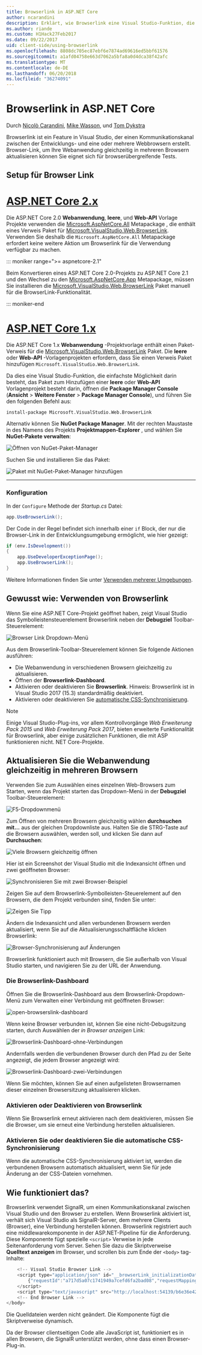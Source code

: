 ```yaml
---
title: Browserlink in ASP.NET Core
author: ncarandini
description: Erklärt, wie Browserlink eine Visual Studio-Funktion, die die Entwicklungsumgebung mit mindestens einem Webbrowser verknüpft.
ms.author: riande
ms.custom: H1Hack27Feb2017
ms.date: 09/22/2017
uid: client-side/using-browserlink
ms.openlocfilehash: 8808dc705ec87ebf6e7874ad69616ed5bbf61576
ms.sourcegitcommit: a1afd04758e663d7062a5bfa8a0d4dca38f42afc
ms.translationtype: MT
ms.contentlocale: de-DE
ms.lasthandoff: 06/20/2018
ms.locfileid: "36274091"
---
```

# <a name="browser-link-in-aspnet-core"></a>Browserlink in ASP.NET Core

Durch [Nicolò Carandini](https://github.com/ncarandini), [Mike Wasson](https://github.com/MikeWasson), und [Tom Dykstra](https://github.com/tdykstra)

Browserlink ist ein Feature in Visual Studio, der einen Kommunikationskanal zwischen der Entwicklungs- und eine oder mehrere Webbrowsern erstellt. Browser-Link, um Ihre Webanwendung gleichzeitig in mehreren Browsern aktualisieren können Sie eignet sich für browserübergreifende Tests.

## <a name="browser-link-setup"></a>Setup für Browser Link

# <a name="aspnet-core-2xtabaspnetcore2x"></a>[ASP.NET Core 2.x](#tab/aspnetcore2x)

Die ASP.NET Core 2.0 **Webanwendung**, **leere**, und **Web-API** Vorlage Projekte verwenden die [Microsoft.AspNetCore.All](https://www.nuget.org/packages/Microsoft.AspNetCore.All/) Metapackage , die enthält eines Verweis Paket für [Microsoft.VisualStudio.Web.BrowserLink](https://www.nuget.org/packages/Microsoft.VisualStudio.Web.BrowserLink/). Verwenden Sie deshalb die `Microsoft.AspNetCore.All` Metapackage erfordert keine weitere Aktion um Browserlink für die Verwendung verfügbar zu machen.

::: moniker range=">= aspnetcore-2.1"

Beim Konvertieren eines ASP.NET Core 2.0-Projekts zu ASP.NET Core 2.1 und den Wechsel zu den [Microsoft.AspNetCore.App](xref:fundamentals/metapackage-app) Metapackage, müssen Sie installieren die [Microsoft.VisualStudio.Web.BrowserLink](https://www.nuget.org/packages/Microsoft.VisualStudio.Web.BrowserLink/) Paket manuell für die BrowserLink-Funktionalität.

::: moniker-end

# <a name="aspnet-core-1xtabaspnetcore1x"></a>[ASP.NET Core 1.x](#tab/aspnetcore1x)

Die ASP.NET Core 1.x **Webanwendung** -Projektvorlage enthält einen Paket-Verweis für die [Microsoft.VisualStudio.Web.BrowserLink](https://www.nuget.org/packages/Microsoft.VisualStudio.Web.BrowserLink/) Paket. Die **leere** oder **Web-API** -Vorlagenprojekten erfordern, dass Sie einen Verweis Paket hinzufügen `Microsoft.VisualStudio.Web.BrowserLink`.

Da dies eine Visual Studio-Funktion, die einfachste Möglichkeit darin besteht, das Paket zum Hinzufügen einer **leere** oder **Web-API** Vorlagenprojekt besteht darin, öffnen die **Package Manager Console** (**Ansicht** > **Weitere Fenster** > **Package Manager Console**), und führen Sie den folgenden Befehl aus:

```console
install-package Microsoft.VisualStudio.Web.BrowserLink
```

Alternativ können Sie **NuGet Package Manager**. Mit der rechten Maustaste in des Namens des Projekts **Projektmappen-Explorer** , und wählen Sie **NuGet-Pakete verwalten**:

![Öffnen von NuGet-Paket-Manager](using-browserlink/_static/open-nuget-package-manager.png)

Suchen Sie und installieren Sie das Paket:

![Paket mit NuGet-Paket-Manager hinzufügen](using-browserlink/_static/add-package-with-nuget-package-manager.png)

---

### <a name="configuration"></a>Konfiguration

In der `Configure` Methode der *Startup.cs* Datei:

```csharp
app.UseBrowserLink();
```

Der Code in der Regel befindet sich innerhalb einer `if` Block, der nur die Browser-Link in der Entwicklungsumgebung ermöglicht, wie hier gezeigt:

```csharp
if (env.IsDevelopment())
{
    app.UseDeveloperExceptionPage();
    app.UseBrowserLink();
}
```

Weitere Informationen finden Sie unter [Verwenden mehrerer Umgebungen](xref:fundamentals/environments).

## <a name="how-to-use-browser-link"></a>Gewusst wie: Verwenden von Browserlink

Wenn Sie eine ASP.NET Core-Projekt geöffnet haben, zeigt Visual Studio das Symbolleistensteuerelement Browserlink neben der **Debugziel** Toolbar-Steuerelement:

![Browser Link Dropdown-Menü](using-browserlink/_static/browserLink-dropdown-menu.png)

Aus dem Browserlink-Toolbar-Steuerelement können Sie folgende Aktionen ausführen:

* Die Webanwendung in verschiedenen Browsern gleichzeitig zu aktualisieren.
* Öffnen der **Browserlink-Dashboard**.
* Aktivieren oder deaktivieren Sie **Browserlink**. Hinweis: Browserlink ist in Visual Studio 2017 (15.3) standardmäßig deaktiviert.
* Aktivieren oder deaktivieren Sie [automatische CSS-Synchronisierung](#enable-or-disable-css-auto-sync).

> [!NOTE]
> Einige Visual Studio-Plug-ins, vor allem Kontrollvorgänge *Web Erweiterung Pack 2015* und *Web Erweiterung Pack 2017*, bieten erweiterte Funktionalität für Browserlink, aber einige zusätzlichen Funktionen, die mit ASP funktionieren nicht. NET Core-Projekte.

## <a name="refresh-the-web-application-in-several-browsers-at-once"></a>Aktualisieren Sie die Webanwendung gleichzeitig in mehreren Browsern

Verwenden Sie zum Auswählen eines einzelnen Web-Browsers zum Starten, wenn das Projekt starten das Dropdown-Menü in der **Debugziel** Toolbar-Steuerelement:

![F5-Dropdownmenü](using-browserlink/_static/debug-target-dropdown-menu.png)

Zum Öffnen von mehreren Browsern gleichzeitig wählen **durchsuchen mit...**  aus der gleichen Dropdownliste aus. Halten Sie die STRG-Taste auf die Browsern auswählen, werden soll, und klicken Sie dann auf **Durchsuchen**:

![Viele Browsern gleichzeitig öffnen](using-browserlink/_static/open-many-browsers-at-once.png)

Hier ist ein Screenshot der Visual Studio mit die Indexansicht öffnen und zwei geöffneten Browser:

![Synchronisieren Sie mit zwei Browser-Beispiel](using-browserlink/_static/sync-with-two-browsers-example.png)

Zeigen Sie auf dem Browserlink-Symbolleisten-Steuerelement auf den Browsern, die dem Projekt verbunden sind, finden Sie unter:

![Zeigen Sie Tipp](using-browserlink/_static/hoover-tip.png)

Ändern die Indexansicht und allen verbundenen Browsern werden aktualisiert, wenn Sie auf die Aktualisierungsschaltfläche klicken Browserlink:

![Browser-Synchronisierung auf Änderungen](using-browserlink/_static/browsers-sync-to-changes.png)

Browserlink funktioniert auch mit Browsern, die Sie außerhalb von Visual Studio starten, und navigieren Sie zu der URL der Anwendung.

### <a name="the-browser-link-dashboard"></a>Die Browserlink-Dashboard

Öffnen Sie die Browserlink-Dashboard aus dem Browserlink-Dropdown-Menü zum Verwalten einer Verbindung mit geöffneten Browser:

![open-browserslink-dashboard](using-browserlink/_static/open-browserlink-dashboard.png)

Wenn keine Browser verbunden ist, können Sie eine nicht-Debugsitzung starten, durch Auswählen der *in Browser anzeigen* Link:

![Browserlink-Dashboard-ohne-Verbindungen](using-browserlink/_static/browserlink-dashboard-no-connections.png)

Andernfalls werden die verbundenen Browser durch den Pfad zu der Seite angezeigt, die jedem Browser angezeigt wird:

![Browserlink-Dashboard-zwei-Verbindungen](using-browserlink/_static/browserlink-dashboard-two-connections.png)

Wenn Sie möchten, können Sie auf einen aufgelisteten Browsernamen dieser einzelnen Browsersitzung aktualisieren klicken.

### <a name="enable-or-disable-browser-link"></a>Aktivieren oder Deaktivieren von Browserlink

Wenn Sie Browserlink erneut aktivieren nach dem deaktivieren, müssen Sie die Browser, um sie erneut eine Verbindung herstellen aktualisieren.

### <a name="enable-or-disable-css-auto-sync"></a>Aktivieren Sie oder deaktivieren Sie die automatische CSS-Synchronisierung

Wenn die automatische CSS-Synchronisierung aktiviert ist, werden die verbundenen Browsern automatisch aktualisiert, wenn Sie für jede Änderung an der CSS-Dateien vornehmen.

## <a name="how-does-it-work"></a>Wie funktioniert das?

Browserlink verwendet SignalR, um einen Kommunikationskanal zwischen Visual Studio und den Browser zu erstellen. Wenn Browserlink aktiviert ist, verhält sich Visual Studio als SignalR-Server, dem mehrere Clients (Browser), eine Verbindung herstellen können. Browserlink registriert auch eine middlewarekomponente in der ASP.NET-Pipeline für die Anforderung. Diese Komponente fügt spezielle `<script>` Verweise in jede Seitenanforderung vom Server. Sehen Sie dazu die Skriptverweise **Quelltext anzeigen** im Browser, und scrollen bis zum Ende der `<body>` tag-Inhalte:

```javascript
    <!-- Visual Studio Browser Link -->
    <script type="application/json" id="__browserLink_initializationData">
        {"requestId":"a717d5a07c1741949a7cefd6fa2bad08","requestMappingFromServer":false}
    </script>
    <script type="text/javascript" src="http://localhost:54139/b6e36e429d034f578ebccd6a79bf19bf/browserLink" async="async"></script>
    <!-- End Browser Link -->
</body>
```

Die Quelldateien werden nicht geändert. Die Komponente fügt die Skriptverweise dynamisch. 

Da der Browser clientseitigen Code alle JavaScript ist, funktioniert es in allen Browsern, die SignalR unterstützt werden, ohne dass einen Browser-Plug-in.
